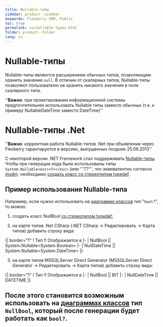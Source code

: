 ```yaml
---
title: Nullable-типы
sidebar: product--sidebar
keywords: Flexberry ORM, Public
toc: true
permalink: ru/nullable-types.html
folder: product--folder
lang: ru
---
```

# Nullable-типы
Nullable-типы являются расширением обычных типов, позволяющим хранить значение `null`. В отличии от скалярных типов, Nullable-типы позволяют пользователю не хранить никакого значения в поле скалярного типа.

''__Важно__: при проектировании информационной системы предпочтительнее использовать Nullable типы заместо обычных (т.е. к примеру NullableDateTime заместо DateTime)''

# Nullable-типы .Net
''__Важно__: корректная работа Nullable-типов .Net при объявлении через Flexberry гарантируется в версиях, выпущенных позднее 25.06.2013''

С некоторой версии .NET Framework стал поддерживать [Nullable-типы](http://msdn.microsoft.com/en-us/library/1t3y8s4s%28v=vs.110%29.aspx). Чтобы при генерации кода были использованы типы `System.Nullable<esc><T></esc>` (или '''T?''', что эквивалентно согласно [msdn](http://msdn.microsoft.com/en-us/library/1t3y8s4s%28v=vs.110%29.aspx)), необходимо [создать класс со стереотипом typedef](classes-with-stereotype--typedef.html). 

## Пример использования Nullable-типа
Например, если нужно использовать на [диаграмме классов](class-diagram.html) тип "`bool?`", то можно:


1. создать класс NullBool [со стереотипом typedef](classes-with-stereotype--typedef.html);


2. на карте типов .Net CSharp (.NET CSharp -> Редактировать -> Карта типов) добавить строку вида: 

{| border="1" 
! Тип !! Отображается в
|-
| NullBool || System.Nullable<esc><System.Boolean></esc>
|-
| NullDateTime || System.Nullable<esc><System.DateTime></esc>
|}


3. на карте типов MSSQLServer Direct Generator (MSSQLServer Direct Generator -> Редактировать -> Карта типов) добавить строку вида: 

{| border="1" 
! Тип !! Отображается в
|-
| NullBool || BIT 
|-
| NullDateTime || DATETIME
|}


После этого становится возможным использовать на [диаграммах классов](class-diagram.html) тип `NullBool`, который после генерации будет работать как `bool?`.
----
